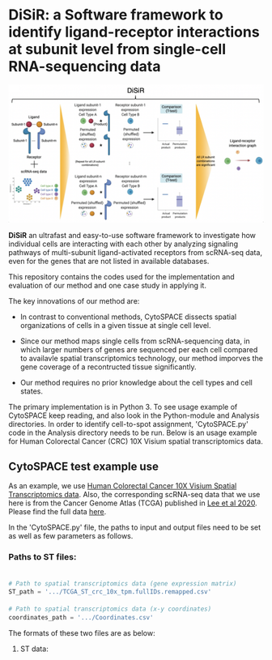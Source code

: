 # DiSiR: a Software framework to identify ligand-receptor interactions at subunit level from single-cell RNA-sequencing data

<img src="https://github.com/miladrafiee/DiSiR/blob/main/Data/ReadMe_data/Method.png" width="1000">

**DiSiR** an ultrafast and easy-to-use software framework to investigate how individual cells are interacting with each other by analyzing signaling pathways of multi-subunit ligand-activated receptors from scRNA-seq data, even for the genes that are not listed in available databases.

This repository contains the codes used for the implementation and evaluation of our method and one case study in applying it.

The key innovations of our method are:

- In contrast to conventional methods, CytoSPACE dissects spatial organizations of cells in a given tissue at single cell level.

- Since our method maps single cells from scRNA-sequencing data, in which larger numbers of genes are sequenced per each cell compared to availavle spatial transcriptomics technology, our method imporves the gene coverage of a recontructed tissue significantly.

- Our method requires no prior knowledge about the cell types and cell states.

The primary implementation is in Python 3. To see usage example of CytoSPACE keep reading, and also look in the Python-module and Analysis directories. In order to identify cell-to-spot assignment, 'CytoSPACE.py' code in the Analysis directory needs to be run. Below is an usage example for Human Colorectal Cancer (CRC) 10X Visium spatial transcriptomics data. 

## CytoSPACE test example use

As an example, we use [Human Colorectal Cancer 10X Visium Spatial Transcriptomics data](https://cf.10xgenomics.com/samples/spatial-exp/1.2.0/Parent_Visium_Human_ColorectalCancer/Parent_Visium_Human_ColorectalCancer_web_summary.html). Also, the corresponding scRNA-seq data that we use here is from the Cancer Genome Atlas (TCGA) published in [Lee et al 2020](https://www.nature.com/articles/s41588-020-0636-z). Please find the full data [here](https://drive.google.com/drive/folders/1j6TlTqEmrCeVED2Ld3GtNbvMdzmPjMMN?usp=sharing).

In the 'CytoSPACE.py' file, the paths to input and output files need to be set as well as few parameters as follows.

### Paths to ST files:

```python

# Path to spatial transcriptomics data (gene expression matrix) 
ST_path = '.../TCGA_ST_crc_10x_tpm.fullIDs.remapped.csv'

# Path to spatial transcriptomics data (x-y coordinates) 
coordinates_path = '.../Coordinates.csv'

```
The formats of these two files are as below:

1. ST data:

